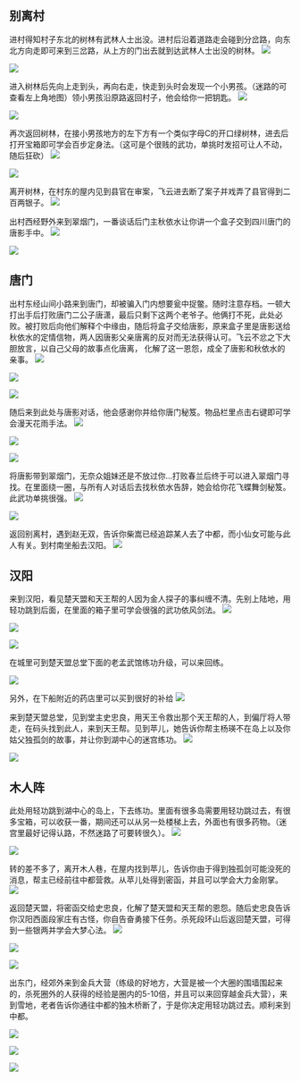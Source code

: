 ## 别离村
           

进村得知村子东北的树林有武林人士出没。进村后沿着道路走会碰到分岔路，向东北方向走即可来到三岔路，从上方的门出去就到达武林人士出没的树林。
![](./25-469-png_6_0_0_0_0_0_0_892.979_1262.879-893-0-474-893.jpg)

        

           
![](./26-469-png_6_0_0_0_0_0_0_892.979_1262.879-893-0-0-893.jpg)

进入树林后先向上走到头，再向右走，快走到头时会发现一个小男孩。（迷路的可查看左上角地图）领小男孩沿原路返回村子，他会给你一把钥匙。
![](./26-469-png_6_0_0_0_0_0_0_892.979_1262.879-893-0-474-893.jpg)

![](./27-469-png_6_0_0_0_0_0_0_892.979_1262.879-893-0-0-893.jpg)

再次返回树林，在接小男孩地方的左下方有一个类似字母C的开口绿树林，进去后打开宝箱即可学会百步定身法。（这可是个很贱的武功，单挑时发招可让人不动，随后狂砍）
![](./27-469-png_6_0_0_0_0_0_0_892.979_1262.879-893-0-474-893.jpg)

![](./28-469-png_6_0_0_0_0_0_0_892.979_1262.879-893-0-0-893.jpg)

离开树林，在村东的屋内见到县官在审案，飞云进去断了案子并戏弄了县官得到二百两银子。
![](./28-470-png_6_0_0_0_0_0_0_892.979_1262.879-893-0-474-893.jpg)

出村西经野外来到翠烟门，一番谈话后门主秋依水让你讲一个盒子交到四川唐门的唐影手中。
![](./29-469-png_6_0_0_0_0_0_0_892.979_1262.879-893-0-0-893.jpg)

![](./29-469-png_6_0_0_0_0_0_0_892.979_1262.879-893-0-474-893.jpg)

## 唐门

出村东经山间小路来到唐门，却被骗入门内想要瓮中捉鳖。随时注意存档。一顿大打出手后打败唐门二公子唐潇，最后只剩下这两个老爷子。他俩打不死，此处必败。被打败后向他们解释个中缘由，随后将盒子交给唐影，原来盒子里是唐影送给秋依水的定情信物，两人因唐影父亲唐离的反对而无法获得认可。飞云不忿之下大胆放言，以自己父母的故事点化唐离，
化解了这一恩怨，成全了唐影和秋依水的亲事。
![](./30-470-png_6_0_0_0_0_0_0_892.979_1262.879-893-0-0-893.jpg)

![](./30-470-png_6_0_0_0_0_0_0_892.979_1262.879-893-0-475-893.jpg)

        

           
![](./31-469-png_6_0_0_0_0_0_0_892.979_1262.879-893-0-0-893.jpg)

随后来到此处与唐影对话，他会感谢你并给你唐门秘笈。物品栏里点击右键即可学会漫天花雨手法。
![](./31-469-png_6_0_0_0_0_0_0_892.979_1262.879-893-0-474-893.jpg)

![](./32-469-png_6_0_0_0_0_0_0_892.979_1262.879-893-0-0-893.jpg)

![](./32-469-png_6_0_0_0_0_0_0_892.979_1262.879-893-0-474-893.jpg)

将唐影带到翠烟门，无奈众姐妹还是不放过你…打败春兰后终于可以进入翠烟门寻找。在里面绕一圈，与所有人对话后去找秋依水告辞，她会给你花飞蝶舞剑秘笈。此武功单挑很强。
![](./33-469-png_6_0_0_0_0_0_0_892.979_1262.879-893-0-0-893.jpg)

![](./33-469-png_6_0_0_0_0_0_0_892.979_1262.879-893-0-474-893.jpg)

返回别离村，遇到赵无双，告诉你柴嵩已经追踪某人去了中都，而小仙女可能与此人有关。到村南坐船去汉阳。
![](./34-469-png_6_0_0_0_0_0_0_892.979_1262.879-893-0-0-893.jpg)

## 汉阳

来到汉阳，看见楚天盟和天王帮的人因为金人探子的事纠缠不清。先别上陆地，用轻功跳到后面，在里面的箱子里可学会很强的武功依风剑法。
![](./34-469-png_6_0_0_0_0_0_0_892.979_1262.879-893-0-474-893.jpg)

![](./35-469-png_6_0_0_0_0_0_0_892.979_1262.879-893-0-0-893.jpg)

![](./35-469-png_6_0_0_0_0_0_0_892.979_1262.879-893-0-474-893.jpg)

在城里可到楚天盟总堂下面的老孟武馆练功升级，可以来回练。

        

           
![](./36-469-png_6_0_0_0_0_0_0_892.979_1262.879-893-0-0-893.jpg)

另外，在下船附近的药店里可以买到很好的补给
![](./36-470-png_6_0_0_0_0_0_0_892.979_1262.879-893-0-474-893.jpg)

来到楚天盟总堂，见到堂主史忠良，用天王令救出那个天王帮的人，到偏厅将人带走，在码头找到此人，来到天王帮。见到苹儿，她告诉你帮主杨瑛不在岛上以及你姑父独孤剑的故事，并让你到湖中心的迷宫练功。
![](./37-469-png_6_0_0_0_0_0_0_892.979_1262.879-893-0-0-893.jpg)

![](./37-469-png_6_0_0_0_0_0_0_892.979_1262.879-893-0-474-893.jpg)

## 木人阵

此处用轻功跳到湖中心的岛上，下去练功。里面有很多岛需要用轻功跳过去，有很多宝箱，可以收获一番，期间还可以从另一处楼梯上去，外面也有很多药物。（迷宫里最好记得认路，不然迷路了可要转很久）。
![](./38-469-png_6_0_0_0_0_0_0_892.979_1262.879-893-0-0-893.jpg)

![](./38-469-png_6_0_0_0_0_0_0_892.979_1262.879-893-0-474-893.jpg)

转的差不多了，离开木人巷，在屋内找到苹儿，告诉你由于得到独孤剑可能没死的消息，帮主已经前往中都营救。从苹儿处得到密函，并且可以学会大力金刚掌。
![](./39-469-png_6_0_0_0_0_0_0_892.979_1262.879-893-0-0-893.jpg)

返回楚天盟，将密函交给史忠良，化解了楚天盟和天王帮的恩怨。随后史忠良告诉你汉阳西面段家庄有古怪，你自告奋勇接下任务。杀死段环山后返回楚天盟，可得到一些银两并学会大梦心法。
![](./39-469-png_6_0_0_0_0_0_0_892.979_1262.879-893-0-474-893.jpg)

![](./40-469-png_6_0_0_0_0_0_0_892.979_1262.879-893-0-0-893.jpg)

![](./40-469-png_6_0_0_0_0_0_0_892.979_1262.879-893-0-474-893.jpg)

出东门，经郊外来到金兵大营（练级的好地方，大营是被一个大圈的围墙围起来的，杀死圈外的人获得的经验是圈内的5-10倍，并且可以来回穿越金兵大营），来到雪地，老者告诉你通往中都的独木桥断了，于是你决定用轻功跳过去。顺利来到中都。

        

           
![](./41-469-png_6_0_0_0_0_0_0_892.979_1262.879-893-0-0-893.jpg)

![](./41-469-png_6_0_0_0_0_0_0_892.979_1262.879-893-0-474-893.jpg)

![](./42-469-png_6_0_0_0_0_0_0_892.979_1262.879-893-0-0-893.jpg)
